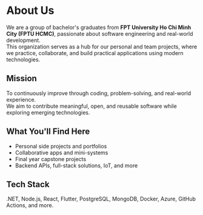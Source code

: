 # About Us

We are a group of bachelor's graduates from **FPT University Ho Chi Minh City (FPTU HCMC)**, passionate about software engineering and real-world development.  
This organization serves as a hub for our personal and team projects, where we practice, collaborate, and build practical applications using modern technologies.

## Mission

To continuously improve through coding, problem-solving, and real-world experience.  
We aim to contribute meaningful, open, and reusable software while exploring emerging technologies.

## What You'll Find Here

- Personal side projects and portfolios  
- Collaborative apps and mini-systems  
- Final year capstone projects  
- Backend APIs, full-stack solutions, IoT, and more

## Tech Stack

.NET, Node.js, React, Flutter, PostgreSQL, MongoDB, Docker, Azure, GitHub Actions, and more.
